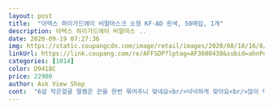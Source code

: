 ```yaml
---
layout: post 
title:  "아텍스 하이가드에이 비말마스크 소형 KF-AD 흰색, 50매입, 1개" 
description: 아텍스 하이가드에이 비말마스 ..
date: 2020-09-19 07:27:36 
img: https://static.coupangcdn.com/image/retail/images/2020/08/18/16/8/66e7feec-a42b-474c-9aa4-c9ae3ebad66b.jpg 
linkUrl: https://link.coupang.com/re/AFFSDP?lptag=AF3600438&subid=ahnPublicAsk&pageKey=1973244848&itemId=3356300302&vendorItemId=71343056554&traceid=V0-113-4864abaf3c7bdfed 
categories: [1014] 
color: D9418C 
price: 22900 
author: Ask View Shop 
cont:  "6살 작은얼굴 딸램은 끈을 한번 묶어주니 맞네요<br/>넉넉하게 맞아요<br/>많이 두껍지 않아서 조금은 편하게 사용할것 같네요<br/>성인용 비말마스크는 넘 크고 어린이용은 넘 땡겨서 불편햇는데 주니어 용으로 딱입니다.<br/> 초6날씬 딸(키162)에게 편하게 잘 맞어요 늦더위가 기승인데 시원해질때까지 요게 딱일듯^^!<br/>소형으로 추가 배송비 없는 마스크가 잘 없어서 로켓배송 중국산 마스크 몇번 샀다가 손만 닿으면 끊어지는 끈때문에 사이즈가 좀 커 보여도 한번 구매해봤어요.<br/><br/>저희집 아이들 얼굴이 작아서 마스크가 많이 크네요.<br/> 끈이야 한번 묶고 스토퍼 스트랩으로 조여서 쓴다해도 마스크 사이즈가 커서 눈을 찔러요.<br/> 사이즈 알고 샀지만 저희 아이들한텐 크긴 크네요.<br/> 지금 당장은 못쓸것 같지만 끈 튼튼하고 입에 닿는 부분이 부드러워서 좋아요.<br/> 잘 넣어놨다 나중에 써야죠.<br/> 이 마스크가 잘 맞게 되는 날엔 코로나 위험으로부터 벗어나있기를.<br/>.<br/><br/>초1 아들 작은얼굴<br/>" 
---
```

